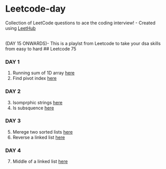 # Leetcode-day
Collection of LeetCode questions to ace the coding interview! - Created using [LeetHub](https://github.com/QasimWani/LeetHub)

<br>
(DAY 15 ONWARDS)- This is a playlst from Leetcode to take your dsa skills from easy to hard
## Leetcode 75

### DAY 1
1. Running sum of 1D array [here](https://github.com/yashk1/Leetcode-a-day/tree/main/Day%2015%20-%201480-running-sum-of-1d-array)
2. Find pivot index [here](https://github.com/yashk1/Leetcode-a-day/tree/main/Day%2015%20-%20724-find-pivot-index)
### DAY 2
3. Isomprphic strings [here](https://github.com/yashk1/Leetcode-a-day/tree/main/Day%2016%20-%20205-isomorphic-strings)
4. Is subsquence [here](https://github.com/yashk1/Leetcode-a-day/tree/main/Day%2016%20-%20392-is-subsequence)
### DAY 3
5. Merege two sorted lists [here](https://github.com/yashk1/Leetcode-a-day/tree/main/Leetcode75%20(day%2015%20forward)/Problems/21-merge-two-sorted-lists)
6. Reverse a linked list [here](https://github.com/yashk1/Leetcode-a-day/tree/main/Day%2018%20-%20876-middle-of-the-linked-list)
### DAY 4
7. Middle of a linked list [here]()
